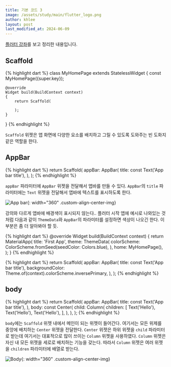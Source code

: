 ```yaml
---
title: 기본 코드 3
image: /assets/study/main/flutter_logo.png
author: khlee
layout: post
last_modified_at: 2024-06-09
---
```


[플러터 강좌](https://youtu.be/AXFV1JOr6_Q)를 보고 정리한 내용입니다.

## Scaffold

{% highlight dart %}
class MyHomePage extends StatelessWidget
{
    const MyHomePage({super.key});

    @override
    Widget build(BuildContext context)
    {
        return Scaffold(

        );
    }
}
{% endhighlight %}

`Scaffold` 위젯은 앱 화면에 다양한 요소를 배치하고 그릴 수 있도록 도와주는 빈 도화지 같은 역할을 한다.

## AppBar

{% highlight dart %}
return Scaffold(
    appBar: AppBar(
        title: const Text('App bar title'),
    ),
);
{% endhighlight %}

`appBar` 파라미터에 `AppBar` 위젯을 전달해서 앱바를 만들 수 있다. `AppBar`의 `title` 파라미터에는 `Text` 위젯을 전달해서 앱바에 텍스트를 표시하도록 한다.

![App bar]({{site.baseurl}}/assets/study/flutter/003_code/appbar.png){: width="360" .custom-align-center-img}

강의와 다르게 앱바에 배경색이 표시되지 않는다.. 플러터 시작 앱에 예시로 나와있는 것 처럼 다음과 같이 `ThemeData`와 `AppBar`의 파라미터를 설정하면 색상이 나오긴 한다. 이 부분은 좀 더 알아봐야 할 듯.

{% highlight dart %}
@override
Widget build(BuildContext context)
{
    return MaterialApp(
        title: 'First App',
        theme: ThemeData(
            colorScheme: ColorScheme.fromSeed(seedColor: Colors.blue),
        ),
        home: MyHomePage(),
    );
}
{% endhighlight %}

{% highlight dart %}
return Scaffold(
    appBar: AppBar(
        title: const Text('App bar title'),
        backgroundColor: Theme.of(context).colorScheme.inversePrimary,
    ),
);
{% endhighlight %}

## body

{% highlight dart %}
return Scaffold(
    appBar: AppBar(
        title: const Text('App bar title'),
    ),
    body: const Center(
        child: Column(
            children: [
                Text('Hello'),
                Text('Hello'),
                Text('Hello'),
            ],
        ),
    ),
);
{% endhighlight %}

`body`에는 `Scaffold` 위젯 내에서 메인이 되는 위젯이 들어간다. 여기서는 모든 위제를 중앙에 배치하는 `Center` 위젯을 전달한다. `Center` 위젯은 하위 위젯을 `child` 파라미터로 받는데 여기서는 대표적으로 많이 쓰이는 `Column` 위젯을 사용하였다. `Column` 위젯은 자신 내 모든 위젯을 세로로 배치하는 기능을 갖는다. 따라서 `Column` 위젯은 여러 위젯을 `children` 파라미터에 배열로 받는다.

![Body]({{site.baseurl}}/assets/study/flutter/003_code/body.png){: width="360" .custom-align-center-img}
